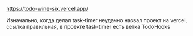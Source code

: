 https://todo-wine-six.vercel.app/

Изначально, когда делал task-timer неудачно назвал проект на vercel, ссылка правильная, в проекте task-timer есть ветка TodoHooks

